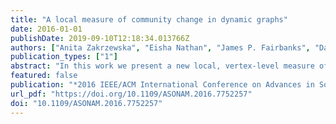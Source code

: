 ```yaml
---
title: "A local measure of community change in dynamic graphs"
date: 2016-01-01
publishDate: 2019-09-10T12:18:34.013766Z
authors: ["Anita Zakrzewska", "Eisha Nathan", "James P. Fairbanks", "David A. Bader"]
publication_types: ["1"]
abstract: "In this work we present a new local, vertex-level measure of community change. Our measure detects vertices that change community membership due to the actions (edges) of a vertex itself and not only due to global community shifts. The local nature of our measure is important for analyzing real graphs because communities may change to a large degree from one snapshot in time to the next. Using both real and synthetic graphs, we compare our measure to an alternative, global approach. Both approaches detect community switching vertices in a synthetic example with little overall community change. However, when communities do not evolve smoothly over time, the global approach flags a very large number of vertices, while our local method does not."
featured: false
publication: "*2016 IEEE/ACM International Conference on Advances in Social Networks Analysis and Mining, ASONAM 2016, San Francisco, CA, USA, August 18-21, 2016*"
url_pdf: "https://doi.org/10.1109/ASONAM.2016.7752257"
doi: "10.1109/ASONAM.2016.7752257"
---
```


